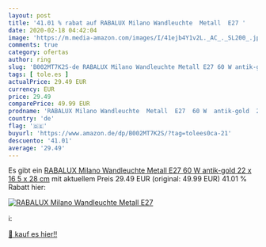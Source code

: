 ```yaml
---
layout: post
title: '41.01 % rabat auf RABALUX Milano Wandleuchte  Metall  E27 '
date: 2020-02-18 04:42:04
image: 'https://m.media-amazon.com/images/I/41ejb4Y1v2L._AC_._SL200_.jpg'
comments: true
category: ofertas
author: ring
slug: 'B002MT7K2S-de RABALUX Milano Wandleuchte Metall E27 60 W antik-gold 22 x...'
tags: [ tole.es ]
actualPrice: 29.49 EUR
currency: EUR
price: 29.49
comparePrice: 49.99 EUR
prodname: 'RABALUX Milano Wandleuchte  Metall  E27  60 W  antik-gold  22 x 16 5 x 28 cm'
country: 'de'
flag: '🇩🇪'
buyurl: 'https://www.amazon.de/dp/B002MT7K2S/?tag=tolees0ca-21'
descuento: '41.01'
average: '29.49'
---
```


Es gibt ein [RABALUX Milano Wandleuchte  Metall  E27  60 W  antik-gold  22 x 16 5 x 28 cm](https://www.amazon.de/dp/B002MT7K2S/?tag=tolees0ca-21) mit aktuellem Preis 29.49 EUR (original: 49.99 EUR) 41.01 % Rabatt hier:

[![RABALUX Milano Wandleuchte  Metall  E27 ](https://m.media-amazon.com/images/I/41ejb4Y1v2L._AC_._SL200_.jpg)](https://www.amazon.de/dp/B002MT7K2S/?tag=tolees0ca-21)

ℹ️:


[🛒 kauf es hier!!](https://www.amazon.de/dp/B002MT7K2S/?tag=tolees0ca-21)

